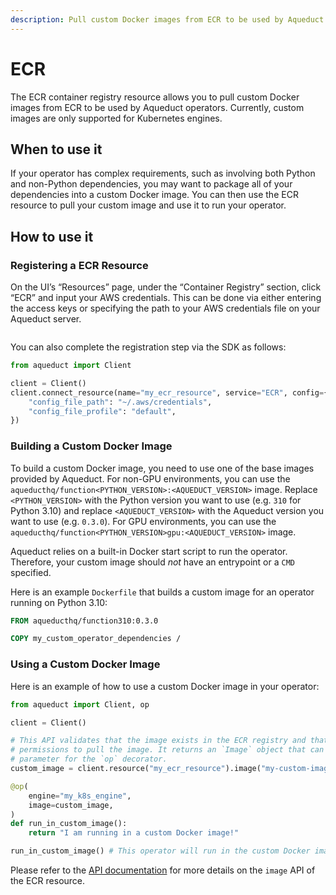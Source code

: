 ```yaml
---
description: Pull custom Docker images from ECR to be used by Aqueduct operators.
---
```


# ECR

The ECR container registry resource allows you to pull custom Docker images from ECR to be used by
Aqueduct operators. Currently, custom images are only supported for Kubernetes engines.

## When to use it

If your operator has complex requirements, such as involving both Python and non-Python dependencies, you
may want to package all of your dependencies into a custom Docker image. You can then use the ECR
resource to pull your custom image and use it to run your operator.

## How to use it

### Registering a ECR Resource

On the UI’s “Resources” page, under the “Container Registry” section, click “ECR” and input your AWS credentials. This can be done via either entering the access keys or specifying the path to your AWS credentials file on your Aqueduct server.

<figure><img src="../../../.gitbook/assets/ecr_registration.png" alt=""><figcaption></figcaption></figure>

You can also complete the registration step via the SDK as follows:

```python
from aqueduct import Client

client = Client()
client.connect_resource(name="my_ecr_resource", service="ECR", config={
    "config_file_path": "~/.aws/credentials",
    "config_file_profile": "default",
})
```

### Building a Custom Docker Image

To build a custom Docker image, you need to use one of the base images provided by Aqueduct. For non-GPU
environments, you can use the `aqueducthq/function<PYTHON_VERSION>:<AQUEDUCT_VERSION>` image.
Replace `<PYTHON_VERSION>` with the Python version you want to use (e.g. `310` for Python 3.10) and
replace `<AQUEDUCT_VERSION>` with the Aqueduct version you want to use (e.g. `0.3.0`). For GPU
environments, you can use the `aqueducthq/function<PYTHON_VERSION>gpu:<AQUEDUCT_VERSION>` image.

Aqueduct relies on a built-in Docker start script to run the operator. Therefore, your custom image
should *not* have an entrypoint or a `CMD` specified.

Here is an example `Dockerfile` that builds a custom image for an operator running on Python 3.10:

```dockerfile
FROM aqueducthq/function310:0.3.0

COPY my_custom_operator_dependencies /
```

### Using a Custom Docker Image

Here is an example of how to use a custom Docker image in your operator:

```python
from aqueduct import Client, op

client = Client()

# This API validates that the image exists in the ECR registry and that ECR has the
# permissions to pull the image. It returns an `Image` object that can be used as the `image`
# parameter for the `op` decorator.
custom_image = client.resource("my_ecr_resource").image("my-custom-image:v2")

@op(
    engine="my_k8s_engine",
    image=custom_image,
)
def run_in_custom_image():
    return "I am running in a custom Docker image!"

run_in_custom_image() # This operator will run in the custom Docker image
```

Please refer to the [API documentation](https://docs.aqueducthq.com/api-reference/sdk-reference/package-aqueduct/package-aqueduct.resources/aqueduct.resources.ecr) for more details on the `image` API of the ECR resource.